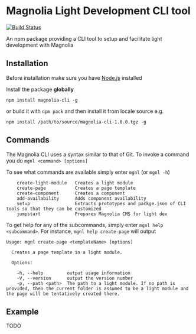 # Magnolia Light Development CLI tool #

[![Build Status](https://jenkins.magnolia-cms.com/job/build_npm-cli/badge/icon)](https://jenkins.magnolia-cms.com/job/build_npm-cli/)

An npm package providing a CLI tool to setup and facilitate light development with Magnolia

## Installation ##
Before installation make sure you have [Node.js](https://nodejs.org) installed

Install the package **globally**

`npm install magnolia-cli -g`

or build it with `npm pack` and then install it from locale source e.g.

`npm install /path/to/source/magnolia-cli-1.0.0.tgz -g`


## Commands ##

The Magnolia CLI uses a syntax similar to that of Git.
To invoke a command you do `mgnl <command> [options]`

To see what commands are available simply enter `mgnl` (or `mgnl -h`)

```
    create-light-module   Creates a light module
    create-page           Creates a page template
    create-component      Creates a component
    add-availability      Adds component availability
    setup                 Extracts prototypes and packge.json of CLI tools so that they can be customized
    jumpstart             Prepares Magnolia CMS for light dev
```

To get help for any of the subcommands, simply enter `mgnl help <subcommand>`. For instance, `mgnl help create-page` will output

```
Usage: mgnl create-page <templateName> [options]

  Creates a page template in a light module.

  Options:

    -h, --help         output usage information
    -V, --version      output the version number
    -p, --path <path>  The path to a light module. If no path is provided, then the current folder is assumed to be a light module and the page will be tentatively created there.
```

## Example ##
TODO

